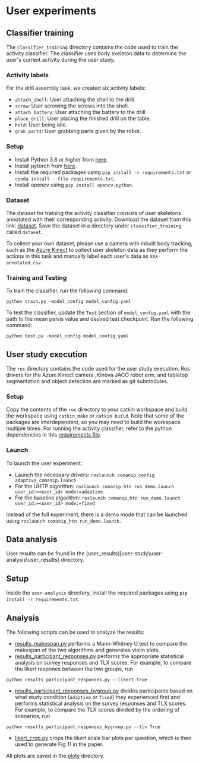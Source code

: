 # User experiments

## Classifier training
The `classifier_training` directory contains the code used to train the activity classifier. The classifier uses body skeleton data to determine the user's current activity during the user study.

### Activity labels
For the drill assembly task, we created six activity labels:
- `attach_shell`: User attaching the shell to the drill.
- `screw`: User screwing the screws into the shell.
- `attach_battery`: User attaching the battery to the drill.
- `place_drill`: User placing the finished drill on the table.
- `hold`: User being idle.
- `grab_parts`: User grabbing parts given by the robot.

### Setup
- Install Python 3.8 or higher from [here](https://www.python.org/downloads/).
- Install pytorch from [here](https://pytorch.org/get-started/locally/).
- Install the required packages using `pip install -r requirements.txt` or `conda install --file requirements.txt`.
- Install opencv using `pip install opencv-python`.

### Dataset
The dataset for training the activity classifier consists of user skeletons annotated with their corresponding activity. Download the dataset from this link: [dataset](https://www.dropbox.com/scl/fo/cqb8toktjnmidtg99fzmn/AFbFgfGcpfV1Q-L9kT6uG1Y?rlkey=0nnh24191bynga1azppoe20vj&st=iddt2vuk&dl=0). Save the dataset in a directory under `classifier_training` called `dataset`.

To collect your own dataset, please use a camera with inbuilt body tracking, such as the [Azure Kinect](https://github.com/microsoft/Azure_Kinect_ROS_Driver/blob/melodic/docs/usage.md) to collect user skeleton data as they perform the actions in this task and manually label each user's data as `XXX-annotated.csv`.

### Training and Testing
To train the classifier, run the following command:
```
python train.py -model_config model_config.yaml
```

To test the classifier, update the `Test` section of `model_config.yaml` with the path to the mean pelvis value and desired test checkpoint. Run the following command:
```
python test.py -model_config model_config.yaml
```

## User study execution
The `ros` directory contains the code used for the user study execution. Ros drivers for the Azure Kinect camera ,Kinova JACO robot arm, and tabletop segmentation and object detection are marked as git submodules.

### Setup
Copy the contents of the `ros` directory to your catkin workspace and build the workspace using `catkin_make` or `catkin build`. Note that some of the packages are interdependent, so you may need to build the workspace multiple times. For running the activity classifier, refer to the python dependencies in this [requirements file](user-study\classifier_training\requirements.txt).

### Launch
To launch the user experiment:
- Launch the necessary drivers: `roslaunch comanip_config adaptive_comanip.launch`
- For the UHTP algorithm: `roslaunch comanip_htn run_demo.launch user_id:=<user_id> mode:=adaptive`
- For the baseline algorithm: `roslaunch comanip_htn run_demo.launch user_id:=<user_id> mode:=fixed`

Instead of the full experiment, there is a demo mode that can be launched using `roslaunch comanip_htn run_demo.launch`.

## Data analysis
User results can be found in the (user_results)[user-study\user-analysis\user_results] directory. 

## Setup
Inside the `user-analysis` directory, install the required packages using `pip install -r requirements.txt`.

## Analysis
The following scripts can be used to analyze the results:

- [results_makespan.py](user-study/user-analysis/results_makespan.py) performs a Mann-Whitney U test to compare the makespan of the two algorithms and generates violin plots.
- [results_participant_responses.py](user-study/user-analysis/results_participant_responses.py) performs the appropriate statistical analysis on survey responses and TLX scores. For example, to compare the likert respones between the two groups, run 
```
python results_participant_responses.py --likert True
```
- [results_participant_responses_bygroup.py](user-study/user-analysis/results_participant_responses_bygroup.py) divides participants based on what study condition (`adaptive` or `fixed`) they experienced first and performs statistical analysis on the survey responses and TLX scores. For example, to compare the TLX scores divided by the ordering of scenarios, run 
```
python results_participant_responses_bygroup.py --tlx True
```
- [likert_crop.py](user-study\user-analysis\likert_crop.py) crops the likert scale bar plots per question, which is then used to generate Fig 11 in the paper.

All plots are saved in the [plots](user-study/user-analysis/plots) directory.
